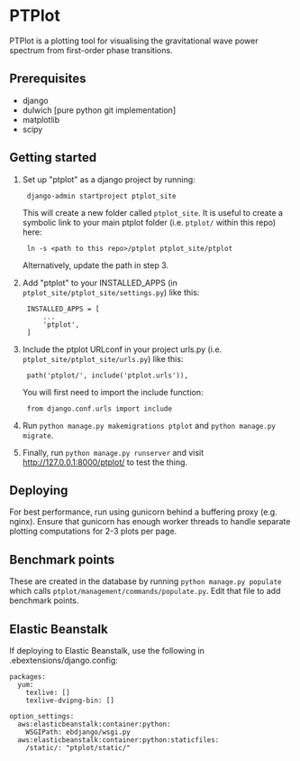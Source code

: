 PTPlot
======

PTPlot is a plotting tool for visualising the gravitational wave power
spectrum from first-order phase transitions.

Prerequisites
-------------

- django
- dulwich [pure python git implementation]
- matplotlib
- scipy

Getting started
---------------

1. Set up "ptplot" as a django project by running:

        django-admin startproject ptplot_site

    This will create a new folder called `ptplot_site`. It is useful
	to create a symbolic link to your main ptplot folder (i.e. `ptplot/`
	within this repo) here:

        ln -s <path to this repo>/ptplot ptplot_site/ptplot

    Alternatively, update the path in step 3.

2. Add "ptplot" to your INSTALLED_APPS (in `ptplot_site/ptplot_site/settings.py`) like this:

        INSTALLED_APPS = [
            ...
            'ptplot',
        ]

3. Include the ptplot URLconf in your project urls.py (i.e. `ptplot_site/ptplot_site/urls.py`) like this:

        path('ptplot/', include('ptplot.urls')),

    You will first need to import the include function:

        from django.conf.urls import include

4. Run `python manage.py makemigrations ptplot` and `python manage.py migrate`.

5. Finally, run `python manage.py runserver` and visit http://127.0.0.1:8000/ptplot/ to test the thing.

Deploying
---------

For best performance, run using gunicorn behind a buffering proxy (e.g. nginx). Ensure that gunicorn has enough worker threads to handle separate plotting computations for 2-3 plots per page.

Benchmark points
----------------

These are created in the database by running `python manage.py
populate` which calls `ptplot/management/commands/populate.py`. Edit
that file to add benchmark points.

Elastic Beanstalk
-----------------

If deploying to Elastic Beanstalk, use the following in
.ebextensions/django.config:

    packages:
      yum:
        texlive: []
        texlive-dvipng-bin: []

    option_settings:
      aws:elasticbeanstalk:container:python:
        WSGIPath: ebdjango/wsgi.py
      aws:elasticbeanstalk:container:python:staticfiles:
        /static/: "ptplot/static/"
